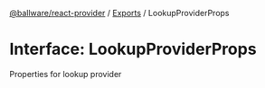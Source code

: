 [@ballware/react-provider](../README.md) / [Exports](../modules.md) / LookupProviderProps

# Interface: LookupProviderProps

Properties for lookup provider
